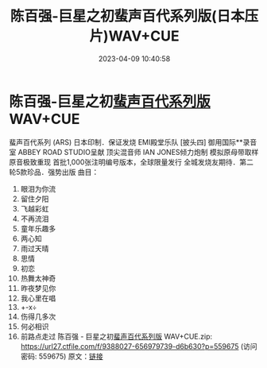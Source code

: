 ﻿---
title: 陈百强-巨星之初蜚声百代系列版(日本压片)WAV+CUE
date: 2023-04-09 10:40:58
categories: WAV车载音乐、镜像
tags: 华语中文
---
# 陈百强-巨星之初[蜚声百代系列版](日本压片)WAV+CUE

蜚声百代系列 (ARS) 日本印制．保证发烧
EMI殿堂乐队 [披头四] 御用国际**录音室 ABBEY ROAD STUDIO呈献
顶尖混音师 IAN JONES倾力炮制 模拟原母带取样 原音极致重现
首批1,000张注明编号版本，全球限量发行
全城发烧友期待．第二轮5款珍品．强势出版
曲目：
01. 眼泪为你流
02. 留住夕阳
03. 飞越彩虹
04. 不再流泪
05. 童年乐趣多
06. 两心知
07. 雨过天晴
08. 思情
09. 初恋
10. 热舞太神奇
11. 昨夜梦见你
12. 我心里在唱
13. +-x÷
14. 伤得几多次
15. 何必相识
16. 前路点走过
陈百强 - 巨星之初[蜚声百代系列版](日本压片) WAV+CUE.zip: https://url27.ctfile.com/f/9388027-656979739-d6b630?p=559675
(访问密码: 559675)
原文：[链接](https://blog.sina.com.cn/s/blog_1647c7e76010311df.html)